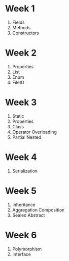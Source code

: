 # Week 1

1. Fields
1. Methods
1. Constructors

# Week 2

1. Properties
1. List
1. Enum
1. FileIO

# Week 3

1. Static
1. Properties
1. Class
1. Operator Overloading
1. Partial Nested

# Week 4

1. Serialization

# Week 5

1. Inheritance
1. Aggregation Composition
1. Sealed Abstract

# Week 6

1. Polymorphism
1. Interface
